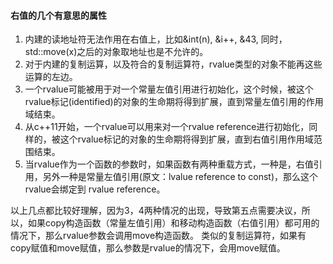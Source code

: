 #### 右值的几个有意思的属性
1. 内建的读地址符无法作用在右值上，比如&int(n), &i++, &43, 同时，std::move(x)之后的对象取地址也是不允许的。
2. 对于内建的复制运算，以及符合的复制运算符，rvalue类型的对象不能再这些运算的左边。
3. 一个rvalue可能被用于对一个常量左值引用进行初始化，这个时候，被这个rvalue标记(identified)的对象的生命期将得到扩展，直到常量左值引用的作用域结束。
4. 从c++11开始，一个rvalue可以用来对一个rvalue reference进行初始化，同样的，被这个rvalue标记的对象的生命期将得到扩展，直到右值引用作用域范围结束。
5. 当rvalue作为一个函数的参数时，如果函数有两种重载方式，一种是，右值引用，另外一种是常量左值引用(原文：lvalue reference to const)，那么这个rvalue会绑定到 rvalue reference。

以上几点都比较好理解，因为3，4两种情况的出现，导致第五点需要决议，所以，如果copy构造函数（常量左值引用）和移动构造函数（右值引用）都可用的情况下，那么rvalue参数会调用move构造函数。
类似的复制运算符，如果有copy赋值和move赋值，那么参数是rvalue的情况下，会用move赋值。
